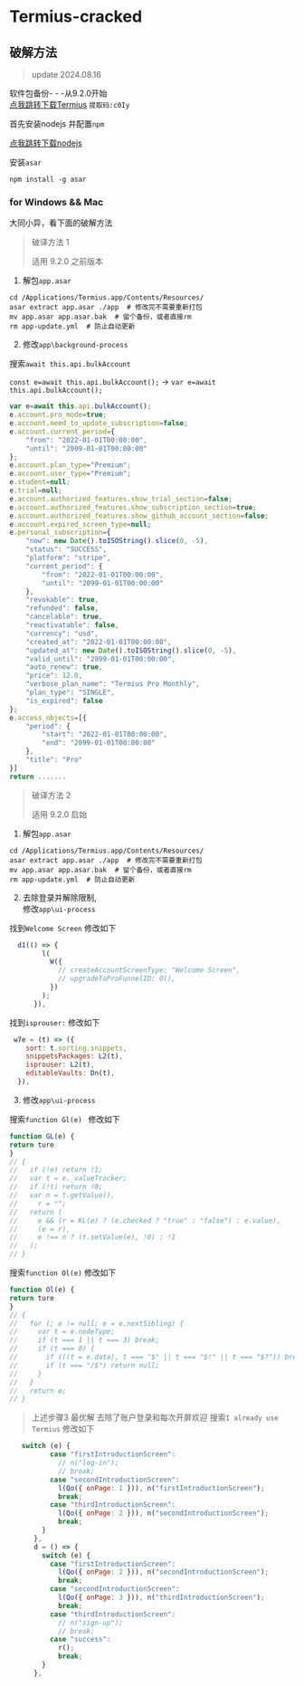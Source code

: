 # Termius-cracked

## 破解方法

> update 2024.08.16

软件包备份- - -从9.2.0开始<br>
[点我跳转下载Termius](https://www.123pan.com/s/AbQdjv-hOxDv.html?) `提取码:c0Iy`

首先安装nodejs 并配置`npm`<br/>

[点我跳转下载nodejs](https://nodejs.cn/download) 

安装`asar`
```shell
npm install -g asar
```
### for Windows && Mac

大同小异，看下面的破解方法

> 破译方法 1 
> 
> 适用 9.2.0 之前版本

1. 解包`app.asar`
```shell
cd /Applications/Termius.app/Contents/Resources/
asar extract app.asar ./app  # 修改完不需要重新打包
mv app.asar app.asar.bak  # 留个备份，或者直接rm
rm app-update.yml  # 防止自动更新
```
2. 修改`app\background-process`

搜索`await this.api.bulkAccount`

`const e=await this.api.bulkAccount();` -> `var e=await this.api.bulkAccount();`

```js
var e=await this.api.bulkAccount();
e.account.pro_mode=true;
e.account.need_to_update_subscription=false;
e.account.current_period={
    "from": "2022-01-01T00:00:00",
    "until": "2099-01-01T00:00:00"
};
e.account.plan_type="Premium";
e.account.user_type="Premium";
e.student=null;
e.trial=null;
e.account.authorized_features.show_trial_section=false;
e.account.authorized_features.show_subscription_section=true;
e.account.authorized_features.show_github_account_section=false;
e.account.expired_screen_type=null;
e.personal_subscription={
    "now": new Date().toISOString().slice(0, -5),
    "status": "SUCCESS",
    "platform": "stripe",
    "current_period": {
        "from": "2022-01-01T00:00:00",
        "until": "2099-01-01T00:00:00"
    },
    "revokable": true,
    "refunded": false,
    "cancelable": true,
    "reactivatable": false,
    "currency": "usd",
    "created_at": "2022-01-01T00:00:00",
    "updated_at": new Date().toISOString().slice(0, -5),
    "valid_until": "2099-01-01T00:00:00",
    "auto_renew": true,
    "price": 12.0,
    "verbose_plan_name": "Termius Pro Monthly",
    "plan_type": "SINGLE",
    "is_expired": false
};
e.access_objects=[{
    "period": {
        "start": "2022-01-01T00:00:00",
        "end": "2099-01-01T00:00:00"
    },
    "title": "Pro"
}]
return .......
```

> 破译方法 2
>
> 适用 9.2.0 启始

1. 解包`app.asar`
```shell
cd /Applications/Termius.app/Contents/Resources/
asar extract app.asar ./app  # 修改完不需要重新打包
mv app.asar app.asar.bak  # 留个备份，或者直接rm
rm app-update.yml  # 防止自动更新
```

2. 去除登录并解除限制,<br>修改`app\ui-process`

找到`Welcome Screen`
修改如下
```js
  d1(() => {
        l(
          W({
            // createAccountScreenType: "Welcome Screen",
            // upgradeToProFunnelID: O(),
          })
        );
      }),
```

找到`isprouser:`
修改如下

```js
 w7e = (t) => ({
    sort: t.sorting.snippets,
    snippetsPackages: L2(t),
    isprouser: L2(t),
    editableVaults: Dn(t),
  }),
```

3. 修改`app\ui-process`

搜索`function Gl(e) `
修改如下
```js
function GL(e) {
return ture
}
// {
//   if (!e) return !1;
//   var t = e._valueTracker;
//   if (!t) return !0;
//   var n = t.getValue(),
//     r = "";
//   return (
//     e && (r = KL(e) ? (e.checked ? "true" : "false") : e.value),
//     (e = r),
//     e !== n ? (t.setValue(e), !0) : !1
//   );
// }
```

搜索`function Ol(e)`
修改如下
```js
function Ol(e) {
return ture
}
// {
//   for (; e != null; e = e.nextSibling) {
//     var t = e.nodeType;
//     if (t === 1 || t === 3) break;
//     if (t === 8) {
//       if (((t = e.data), t === "$" || t === "$!" || t === "$?")) break;
//       if (t === "/$") return null;
//     }
//   }
//   return e;
// }
```
> 上述步骤3 最优解
> 去除了账户登录和每次开屏欢迎
搜索`I already use Termius`
修改如下
```js
   switch (e) {
          case "firstIntroductionScreen":
            // n("log-in");
            // break;
          case "secondIntroductionScreen":
            l(Qo({ onPage: 1 })), n("firstIntroductionScreen");
            break;
          case "thirdIntroductionScreen":
            l(Qo({ onPage: 2 })), n("secondIntroductionScreen");
            break;
        }
      },
      d = () => {
        switch (e) {
          case "firstIntroductionScreen":
            l(Qo({ onPage: 2 })), n("secondIntroductionScreen");
            break;
          case "secondIntroductionScreen":
            l(Qo({ onPage: 3 })), n("thirdIntroductionScreen");
            break;
          case "thirdIntroductionScreen":
            // n("sign-up");
            // break;
          case "success":
            r();
            break;
        }
      },
```
